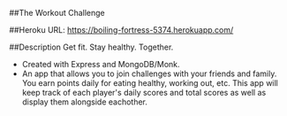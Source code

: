 ##The Workout Challenge

##Heroku URL:
https://boiling-fortress-5374.herokuapp.com/

##Description
Get fit. Stay healthy. Together.
- Created with Express and MongoDB/Monk.
- An app that allows you to join challenges with your friends and family. You earn points daily for eating healthy, working out, etc. This app will keep track of each player's daily scores and total scores as well as display them alongside eachother.
